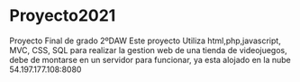 # Proyecto2021
Proyecto Final de grado 2ºDAW 
Este proyecto Utiliza html,php,javascript, MVC, CSS, SQL para realizar la gestion web de una tienda de videojuegos,
debe de montarse en un servidor para funcionar, ya esta alojado en la nube 54.197.177.108:8080

